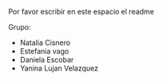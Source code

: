 Por favor escribir en este espacio el readme

Grupo:

- Natalia Cisnero
- Estefania vago
- Daniela Escobar
- Yanina Lujan Velazquez 